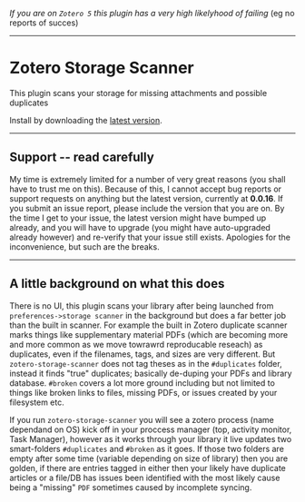 *If you are on `Zotero 5` this plugin has a very high likelyhood of failing* (eg no reports of succes)

---

# Zotero Storage Scanner

This plugin scans your storage for missing attachments and possible duplicates

Install by downloading the [latest version](https://raw.github.com/retorquere/zotero-storage-scanner/master/zotero-storage-scanner-0.0.16.xpi).

---

## Support -- read carefully

My time is extremely limited for a number of very great reasons (you shall have to trust me on this). Because of this, I cannot accept bug reports
or support requests on anything but the latest version, currently at **0.0.16**. If you submit an issue report,
please include the version that you are on. By the time I get to your issue, the latest version might have bumped up already, and you
will have to upgrade (you might have auto-upgraded already however) and re-verify that your issue still exists. Apologies for the inconvenience, but such
are the breaks.

---

## A little background on what this does

There is no UI, this plugin scans your library after being launched from `preferences->storage scanner` in the background but does a far better job than the built in scanner. For example the built in Zotero duplicate scanner marks things like supplementary material PDFs (which are becoming more and more common as we move towrawrd reproducable reseach) as duplicates, even if the filenames, tags, and sizes are very different. But `zotero-storage-scanner` does not tag theses as in the `#duplicates` folder, instead it finds "true" duplicates; basically de-duping your PDFs and library database. `#broken` covers a lot more ground including but not limited to things like broken links to files, missing PDFs, or issues created by your filesystem etc.

If you run `zotero-storage-scanner` you will see a zotero process (name dependand on OS) kick off in your proccess manager (top, activity monitor, Task Manager), however as it works through your library it live updates two smart-folders `#duplicates` and `#broken` as it goes. If those two folders are empty after some time (variable depending on size of library) then you are golden, if there are entries tagged in either then your likely have duplicate articles or a file/DB has issues been identified with the most likely cause being a "missing" `PDF` sometimes caused by incomplete syncing.
